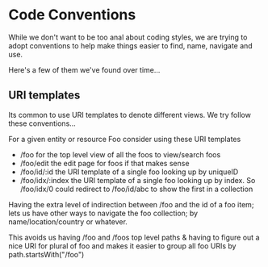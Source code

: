 # Code Conventions

While we don't want to be too anal about coding styles, we are trying to adopt conventions to help make things easier to find, name, navigate and use.

Here's a few of them we've found over time...

## URI templates

Its common to use URI templates to denote different views. We try follow these conventions...

For a given entity or resource Foo consider using these URI templates

  * /foo for the top level view of all the foos to view/search foos
  * /foo/edit the edit page for foos if that makes sense
  * /foo/id/:id the URI template of a single foo looking up by uniqueID
  * /foo/idx/:index the URI template of a single foo looking up by index. So /foo/idx/0 could redirect to /foo/id/abc to show the first in a collection

Having the extra level of indirection between /foo and the id of a foo item; lets us have other ways to navigate the foo collection; by name/location/country or whatever.

This avoids us having /foo and /foos top level paths & having to figure out a nice URI for plural of foo and makes it easier to group all foo URIs by path.startsWith("/foo")
